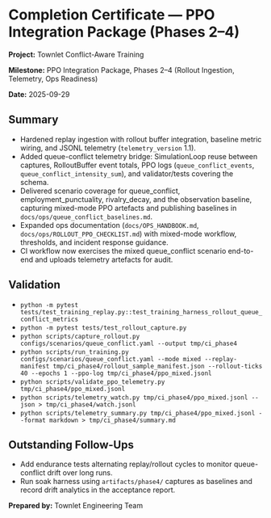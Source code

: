# Completion Certificate — PPO Integration Package (Phases 2–4)

**Project:** Townlet Conflict-Aware Training

**Milestone:** PPO Integration Package, Phases 2–4 (Rollout Ingestion, Telemetry, Ops Readiness)

**Date:** 2025-09-29

## Summary
- Hardened replay ingestion with rollout buffer integration, baseline metric wiring, and JSONL
  telemetry (`telemetry_version` 1.1).
- Added queue-conflict telemetry bridge: SimulationLoop reuse between captures, RolloutBuffer event
  totals, PPO logs (`queue_conflict_events`, `queue_conflict_intensity_sum`), and validator/tests
  covering the schema.
- Delivered scenario coverage for queue_conflict, employment_punctuality, rivalry_decay, and the
  observation baseline, capturing mixed-mode PPO artefacts and publishing baselines in
  `docs/ops/queue_conflict_baselines.md`.
- Expanded ops documentation (`docs/OPS_HANDBOOK.md`, `docs/ops/ROLLOUT_PPO_CHECKLIST.md`) with
  mixed-mode workflow, thresholds, and incident response guidance.
- CI workflow now exercises the mixed queue_conflict scenario end-to-end and uploads telemetry
  artefacts for audit.

## Validation
- `python -m pytest tests/test_training_replay.py::test_training_harness_rollout_queue_conflict_metrics`
- `python -m pytest tests/test_rollout_capture.py`
- `python scripts/capture_rollout.py configs/scenarios/queue_conflict.yaml --output tmp/ci_phase4`
- `python scripts/run_training.py configs/scenarios/queue_conflict.yaml --mode mixed --replay-manifest tmp/ci_phase4/rollout_sample_manifest.json --rollout-ticks 40 --epochs 1 --ppo-log tmp/ci_phase4/ppo_mixed.jsonl`
- `python scripts/validate_ppo_telemetry.py tmp/ci_phase4/ppo_mixed.jsonl`
- `python scripts/telemetry_watch.py tmp/ci_phase4/ppo_mixed.jsonl --json > tmp/ci_phase4/watch.jsonl`
- `python scripts/telemetry_summary.py tmp/ci_phase4/ppo_mixed.jsonl --format markdown > tmp/ci_phase4/summary.md`

## Outstanding Follow-Ups
- Add endurance tests alternating replay/rollout cycles to monitor queue-conflict drift over long
  runs.
- Run soak harness using `artifacts/phase4/` captures as baselines and record drift analytics in the
  acceptance report.

**Prepared by:** Townlet Engineering Team
